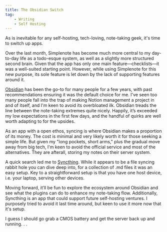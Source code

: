```yaml
---
title: The Obsidian Switch
tag:
    - Writing
    - Self Hosting
---
```


As is inevitable for any self-hosting, tech-loving, note-taking geek, it's time to switch up apps.

Over the last month, Simplenote has become much more central to my day-to-day life as a todo-esque system, as well as a slightly more structured second brain. Given that the app has only one main feature—checklists—it was a well-suited starting point. However, while using Simplenote for this new purpose, its sole feature is let down by the lack of supporting features around it.

[Obsidian](https://obsidian.md/) has been the go-to for many people for a few years, with past recommendations ensuring it was the default choice for me. I've seen too many people fall into the trap of making Notion management a project in and of itself, and I'm keen to avoid its overbloated ilk. Obsidian treads the line between the note-taking extremes quite nicely. Happily, it’s exceeded my low expectations in the first few days, and the handful of quirks are well worth adapting to for the upsides.

As an app with a open ethos, syncing is where Obsidian makes a proportion of its money. The cost is minimal and very likely worth it for those seeking a simple life. But given my "long pockets, short arms," plus the gradual move away from big tech, I'm keen to avoid the official service and most of the alternatives. They are afterall, storing my notes on their server system.

A quick search led me to [Syncthing](https://syncthing.net/). While it appears to be a file syncing rabbit hole you can dive deep into, for a collection of .md files it was an easy setup. Key to a straightforward setup is that you have one host device, i.e. your laptop, serving other devices.

Moving forward, it’ll be fun to explore the ecosystem around Obsidian and see what the plugins can do to enhance my note-taking flow. Additionally, Syncthing is an app that could support future self-hosting ventures. I purposely tried to avoid it last time around, but keen to use it more now that it's setup.

I guess I should go grab a CMOS battery and get the server back up and running. . .
